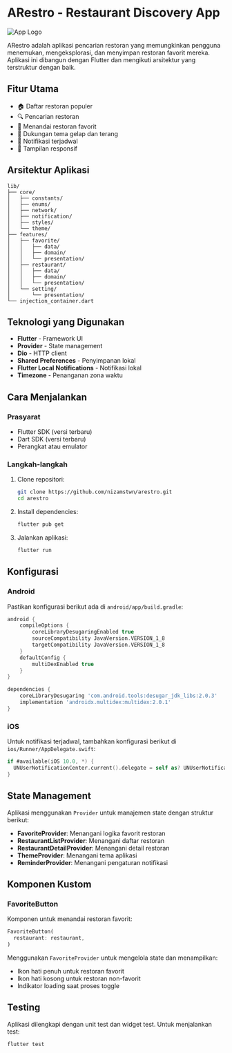 # ARestro - Restaurant Discovery App

![App Logo](https://res.cloudinary.com/dsqajzles/image/upload/v1743866153/github/skaksizsweikmkfswadw.png) 

ARestro adalah aplikasi pencarian restoran yang memungkinkan pengguna menemukan, mengeksplorasi, dan menyimpan restoran favorit mereka. Aplikasi ini dibangun dengan Flutter dan mengikuti arsitektur yang terstruktur dengan baik.

## Fitur Utama

- 🏠 Daftar restoran populer
- 🔍 Pencarian restoran
- 📌 Menandai restoran favorit
- 🌙 Dukungan tema gelap dan terang
- 🔔 Notifikasi terjadwal
- 📱 Tampilan responsif

## Arsitektur Aplikasi

```
lib/
├── core/
│   ├── constants/
│   ├── enums/
│   ├── network/
│   ├── notification/
│   ├── styles/
│   └── theme/
├── features/
│   ├── favorite/
│   │   ├── data/
│   │   ├── domain/
│   │   └── presentation/
│   ├── restaurant/
│   │   ├── data/
│   │   ├── domain/
│   │   └── presentation/
│   └── setting/
│       └── presentation/
└── injection_container.dart
```

## Teknologi yang Digunakan

- **Flutter** - Framework UI
- **Provider** - State management
- **Dio** - HTTP client
- **Shared Preferences** - Penyimpanan lokal
- **Flutter Local Notifications** - Notifikasi lokal
- **Timezone** - Penanganan zona waktu

## Cara Menjalankan

### Prasyarat

- Flutter SDK (versi terbaru)
- Dart SDK (versi terbaru)
- Perangkat atau emulator

### Langkah-langkah

1. Clone repositori:
   ```bash
   git clone https://github.com/nizamstwn/arestro.git
   cd arestro
   ```

2. Install dependencies:
   ```bash
   flutter pub get
   ```

3. Jalankan aplikasi:
   ```bash
   flutter run
   ```

## Konfigurasi

### Android

Pastikan konfigurasi berikut ada di `android/app/build.gradle`:

```gradle
android {
    compileOptions {
        coreLibraryDesugaringEnabled true
        sourceCompatibility JavaVersion.VERSION_1_8
        targetCompatibility JavaVersion.VERSION_1_8
    }
    defaultConfig {
        multiDexEnabled true
    }
}

dependencies {
    coreLibraryDesugaring 'com.android.tools:desugar_jdk_libs:2.0.3'
    implementation 'androidx.multidex:multidex:2.0.1'
}
```

### iOS

Untuk notifikasi terjadwal, tambahkan konfigurasi berikut di `ios/Runner/AppDelegate.swift`:

```swift
if #available(iOS 10.0, *) {
  UNUserNotificationCenter.current().delegate = self as? UNUserNotificationCenterDelegate
}
```

## State Management

Aplikasi menggunakan `Provider` untuk manajemen state dengan struktur berikut:

- **FavoriteProvider**: Menangani logika favorit restoran
- **RestaurantListProvider**: Menangani daftar restoran
- **RestaurantDetailProvider**: Menangani detail restoran
- **ThemeProvider**: Menangani tema aplikasi
- **ReminderProvider**: Menangani pengaturan notifikasi

## Komponen Kustom

### FavoriteButton

Komponen untuk menandai restoran favorit:

```dart
FavoriteButton(
  restaurant: restaurant,
)
```

Menggunakan `FavoriteProvider` untuk mengelola state dan menampilkan:
- Ikon hati penuh untuk restoran favorit
- Ikon hati kosong untuk restoran non-favorit
- Indikator loading saat proses toggle

## Testing

Aplikasi dilengkapi dengan unit test dan widget test. Untuk menjalankan test:

```bash
flutter test
```

